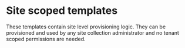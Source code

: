 # Site scoped templates

These templates contain site level provisioning logic. They can be provisioned and used by any site collection administrator and no tenant scoped permissions are needed.
